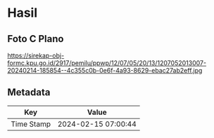 # Hasil

## Foto C Plano

https://sirekap-obj-formc.kpu.go.id/2917/pemilu/ppwp/12/07/05/20/13/1207052013007-20240214-185854--4c355c0b-0e6f-4a93-8629-ebac27ab2eff.jpg


## Metadata

| Key        | Value               |
| ---------- | ------------------- |
| Time Stamp | 2024-02-15 07:00:44 |



